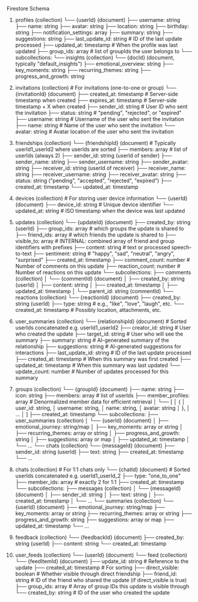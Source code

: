 Firestore Schema
1) profiles (collection)
   └── {userId} (document)
       ├── username: string
       ├── name: string
       ├── avatar: string
       ├── location: string
       ├── birthday: string
       ├── notification_settings: array<string>
       ├── summary: string
       ├── suggestions: string
       ├── last_update_id: string   # ID of the last update processed
       ├── updated_at: timestamp    # When the profile was last updated
       ├── group_ids: array<string>  # list of groupIds the user belongs to
       └── subcollections:
           └── insights (collection)
                └── {docId} (document, typically "default_insights")
                    ├── emotional_overview: string
                    ├── key_moments: string
                    ├── recurring_themes: string
                    ├── progress_and_growth: string

2) invitations (collection)  # For invitations (one-to-one or group)
   └── {invitationId} (document)
       ├── created_at: timestamp     # Server-side timestamp when created
       ├── expires_at: timestamp     # Server-side timestamp + X when created
       ├── sender_id: string         # User ID who sent the invitation
       ├── status: string            # "pending", "rejected", or "expired"
       ├── username: string          # Username of the user who sent the invitation
       ├── name: string              # Name of the user who sent the invitation
       └── avatar: string            # Avatar location of the user who sent the invitation

3) friendships (collection)
   └── {friendshipId} (document) # Typically userId1_userId2 where userIds are sorted
       ├── members: array<string>    # list of userIds (always 2)
       ├── sender_id: string (userId of sender)
       ├── sender_name: string
       ├── sender_username: string
       ├── sender_avatar: string
       ├── receiver_id: string (userId of receiver)
       ├── receiver_name: string
       ├── receiver_username: string
       ├── receiver_avatar: string
       ├── status: string ("pending", "accepted", "rejected", "expired")
       ├── created_at: timestamp
       └── updated_at: timestamp

4) devices (collection)  # For storing user device information
   └── {userId} (document)
       ├── device_id: string         # Unique device identifier
       └── updated_at: string        # ISO timestamp when the device was last updated

5) updates (collection)
   └── {updateId} (document)
       ├── created_by: string (userId)
       ├── group_ids: array<string>  # which groups the update is shared to
       ├── friend_ids: array<string> # which friends the update is shared to
       ├── visible_to: array<string> # INTERNAL: combined array of friend and group identifiers with prefixes
       ├── content: string           # text or processed speech-to-text
       ├── sentiment: string         # "happy", "sad", "neutral", "angry", "surprised"
       ├── created_at: timestamp
       ├── comment_count: number     # Number of comments on this update
       ├── reaction_count: number    # Number of reactions on this update
       └── subcollections:
           ├── comments (collection)
           │    └── {commentId} (document)
           │         ├── created_by: string (userId)
           │         ├── content: string
           │         ├── created_at: timestamp
           │         ├── updated_at: timestamp
           │         └── parent_id: string (commentId)
           └── reactions (collection)
                └── {reactionId} (document)
                     ├── created_by: string (userId)
                     ├── type: string    # e.g., "like", "love", "laugh", etc.
                     └── created_at: timestamp
       # Possibly location, attachments, etc.

6) user_summaries (collection)
   └── {relationshipId} (document)  # Sorted userIds concatenated e.g. userId1_userId2
       ├── creator_id: string       # User who created the update
       ├── target_id: string        # User who will see the summary
       ├── summary: string          # AI-generated summary of the relationship
       ├── suggestions: string      # AI-generated suggestions for interactions
       ├── last_update_id: string   # ID of the last update processed
       ├── created_at: timestamp    # When this summary was first created
       ├── updated_at: timestamp    # When this summary was last updated
       └── update_count: number     # Number of updates processed for this summary

7) groups (collection)
   └── {groupId} (document)
       ├── name: string
       ├── icon: string
       ├── members: array<string>    # list of userIds
       ├── member_profiles: array<object>  # Denormalized member data for efficient retrieval
       │    └── [
       │         {
       │           user_id: string,
       │           username: string,
       │           name: string,
       │           avatar: string
       │         },
       │         ...
       │        ]
       ├── created_at: timestamp
       └── subcollections:
           ├── user_summaries (collection)
           │    └── {userId} (document)
           │         ├── emotional_journey: string/map
           │         ├── key_moments: array or string
           │         ├── recurring_themes: array or string
           │         ├── progress_and_growth: string
           │         ├── suggestions: array<string> or map
           │         ├── updated_at: timestamp
           │         └── ...
           └── chats (collection)
                └── {messageId} (document)
                     ├── sender_id: string (userId)
                     ├── text: string
                     ├── created_at: timestamp
                     └── ...

8) chats (collection)   # For 1:1 chats only
   └── {chatId} (document)   # Sorted userIds concatenated e.g. userId1_userId_2
       ├── type: "one_to_one"
       ├── member_ids: array<string>  # exactly 2 for 1:1
       ├── created_at: timestamp
       └── subcollections:
            ├── messages (collection)
            │    └── {messageId} (document)
            │        ├── sender_id: string
            │        ├── text: string
            │        ├── created_at: timestamp
            │        └── ...
            └── summaries (collection)
                 └── {userId} (document)
                      ├── emotional_journey: string/map
                      ├── key_moments: array or string
                      ├── recurring_themes: array or string
                      ├── progress_and_growth: string
                      ├── suggestions: array<string> or map
                      ├── updated_at: timestamp
                      └── ...

9) feedback (collection)
   └── {feedbackId} (document)
       ├── created_by: string (userId)
       ├── content: string
       └── created_at: timestamp

10) user_feeds (collection)
   └── {userId} (document)
       └── feed (collection)
           └── {feedItemId} (document)
               ├── update_id: string        # Reference to the update
               ├── created_at: timestamp    # For sorting
               ├── direct_visible: boolean  # Whether visible through direct friendship
               ├── friend_id: string        # ID of the friend who shared the update (if direct_visible is true)
               ├── group_ids: array<string> # Array of group IDs this update is visible through
               └── created_by: string       # ID of the user who created the update

